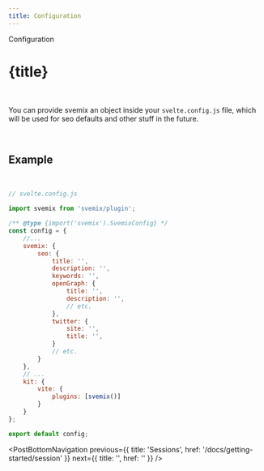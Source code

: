 ```yaml
---
title: Configuration
---
```


<script context="module">
	export const prerender = true;
</script>
<script>
	import PostBottomNavigation from "../../../components/PostBottomNavigation.svelte";
</script>

<p class="mb-4 leading-6 font-semibold text-sky-300">Configuration</p>

# {title}

<br>

You can provide svemix an object inside your `svelte.config.js` file, which will be used for seo defaults and other stuff in the future.

<br>

<h2 id="example">Example</h2>

<br>

```js
// svelte.config.js

import svemix from 'svemix/plugin';

/** @type {import('svemix').SvemixConfig} */
const config = {
	//...
	svemix: {
		seo: {
			title: '',
			description: '',
			keywords: '',
			openGraph: {
				title: '',
				description: '',
				// etc.
			},
			twitter: {
				site: '',
				title: '',
			}
			// etc.
		}
	},
	// ...
	kit: {
		vite: {
			plugins: [svemix()]
		}
	}
};

export default config;
```

<PostBottomNavigation
previous={{ title: 'Sessions', href: '/docs/getting-started/session' }}
next={{ title: '', href: '' }}
/>
